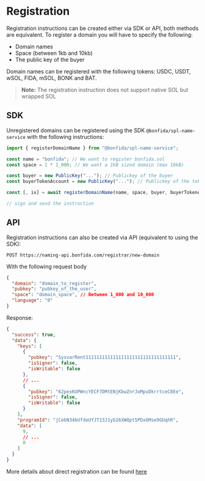# Registration

Registration instructions can be created either via SDK or API, both methods are equivalent. To register a domain you will have to specify the following:

- Domain names
- Space (between 1kb and 10kb)
- The public key of the buyer

Domain names can be registered with the following tokens: USDC, USDT, wSOL, FIDA, mSOL, BONK and BAT.

> **Note:** The registration instruction does not support native SOL but wrapped SOL

## SDK

Unregistered domains can be registered using the SDK `@bonfida/spl-name-service` with the following instructions:

```js
import { registerDomainName } from "@bonfida/spl-name-service";

const name = "bonfida"; // We want to register bonfida.sol
const space = 1 * 1_000; // We want a 1kB sized domain (max 10kB)

const buyer = new PublicKey("..."); // Publickey of the buyer
const buyerTokenAccount = new PublicKey("..."); // Publickey of the token account of the buyer (USDC)

const [, ix] = await registerDomainName(name, space, buyer, buyerTokenAccount);

// sign and send the instruction
```

## API

Registration instructions can also be created via API (equivalent to using the SDK):

```
POST https://naming-api.bonfida.com/registrar/new-domain
```

With the following request body

```json
{
  "domain": "domain_to_register",
  "pubkey": "pubkey_of_the_user",
  "space": "domain_space", // Between 1_000 and 10_000
  "language": "0"
}
```

Response:

```json
{
  "success": true,
  "data": {
    "keys": [
      {
        "pubkey": "SysvarRent111111111111111111111111111111111",
        "isSigner": false,
        "isWritable": false
      },
      // ...
      {
        "pubkey": "62pexKUPWncYECF7DMtENjKbwZnrJoMpvDkrrtceC8Ee",
        "isSigner": false,
        "isWritable": false
      }
    ],
    "programId": "jCebN34bUfdeUYJT13J1yG16XWQpt5PDx6Mse9GUqhR",
    "data": [
      9,
      // ...
      0
    ]
  }
}
```

More details about direct registration can be found [here](https://docs.bonfida.org/collection/how-to-create-a-solana-domain-name/purchasing-a-domain-name/direct-registration)

